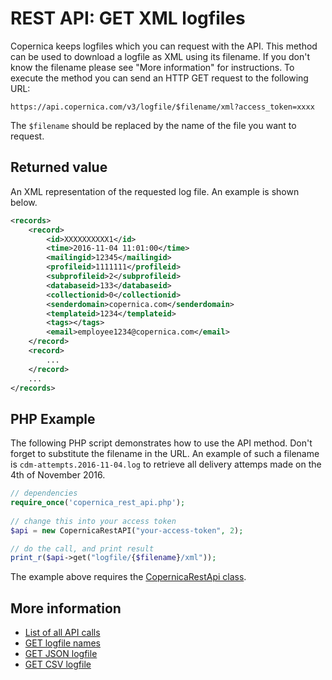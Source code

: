 # REST API: GET XML logfiles

Copernica keeps logfiles which you can request with the API. This method 
can be used to download a logfile as XML using its filename. If you don't 
know the filename please see "More information" for instructions. To 
execute the method you can send an HTTP GET request to the following URL:

`https://api.copernica.com/v3/logfile/$filename/xml?access_token=xxxx`

The `$filename` should be replaced by the name of the file you want to request.

## Returned value

An XML representation of the requested log file. An example is shown below.

```xml
<records>
    <record>
        <id>XXXXXXXXXX1</id>
        <time>2016-11-04 11:01:00</time>
        <mailingid>12345</mailingid>
        <profileid>1111111</profileid>
        <subprofileid>2</subprofileid>
        <databaseid>133</databaseid>
        <collectionid>0</collectionid>
        <senderdomain>copernica.com</senderdomain>
        <templateid>1234</templateid>
        <tags></tags>
        <email>employee1234@copernica.com</email>
    </record>
    <record>
        ...
    </record>
    ...
</records>
```

## PHP Example

The following PHP script demonstrates how to use the API method. Don't forget 
to substitute the filename in the URL. An example of such a filename is 
`cdm-attempts.2016-11-04.log` to retrieve all delivery attemps made on the 4th 
of November 2016.

```php
// dependencies
require_once('copernica_rest_api.php');
   
// change this into your access token
$api = new CopernicaRestAPI("your-access-token", 2);

// do the call, and print result
print_r($api->get("logfile/{$filename}/xml"));
```

The example above requires the [CopernicaRestApi class](rest-php).

## More information

* [List of all API calls](rest-api)
* [GET logfile names](rest-get-logfiles-names)
* [GET JSON logfile](rest-get-logfiles-json)
* [GET CSV logfile](rest-get-logfiles-csv)
